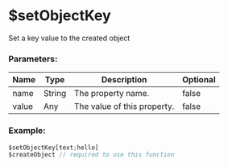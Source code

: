 # $setObjectKey
Set a key value to the created object

### Parameters:
| Name | Type | Description | Optional |
| ---- | ---- | ----------- | -------- |
| name | String | The property name. | false | 
| value | Any | The value of this property. | false |

### Example:
```js
$setObjectKey[text;hello] 
$createObject // required to use this function
```
